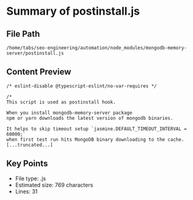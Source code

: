 # Summary of postinstall.js
  
## File Path
`/home/tabs/seo-engineering/automation/node_modules/mongodb-memory-server/postinstall.js`

## Content Preview
```
/* eslint-disable @typescript-eslint/no-var-requires */

/*
This script is used as postinstall hook.

When you install mongodb-memory-server package
npm or yarn downloads the latest version of mongodb binaries.

It helps to skip timeout setup `jasmine.DEFAULT_TIMEOUT_INTERVAL = 60000;`
when first test run hits MongoDB binary downloading to the cache.
[...truncated...]
```

## Key Points
- File type: .js
- Estimated size: 769 characters
- Lines: 31
